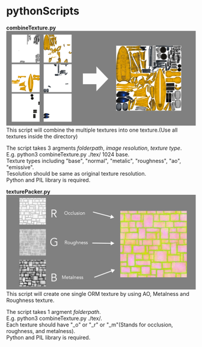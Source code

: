 # pythonScripts

**combineTexture.py**
![sample](Illust_combineTexture.png)
This script will combine the multiple textures into one texture.(Use all textures inside the directory)

The script takes 3 argments *folderpath*, *image resolution*, *texture type*.  
E.g. python3 combineTexture.py ./tex/ 1024 base.  
Texture types including "base", "normal", "metalic", "roughness", "ao", "emissive".  
Tesolution should be same as original texture resolution.  
Python and PIL library is required.  


**texturePacker.py**
![sample](Illlust_texturePacker.jpg)
This script will create one single ORM texture by using AO, Metalness and Roughness texture.  

The script takes 1 argment *folderpath*.  
E.g. python3 combineTexture.py ./tex/.  
Each texture should have "_o" or "_r" or "_m"(Stands for occlusion, roughness, and metalness).    
Python and PIL library is required.  
